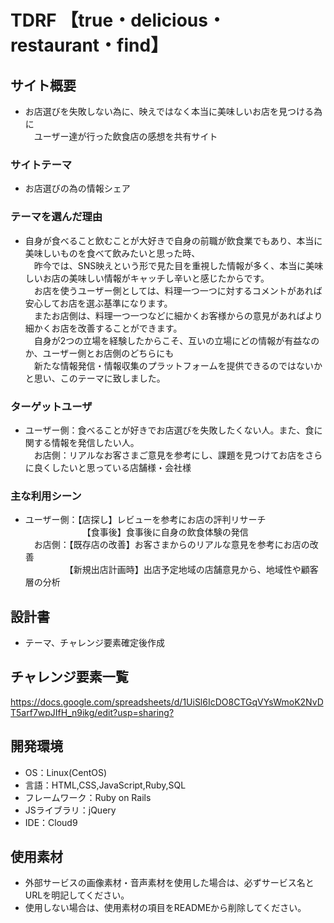 # TDRF 【true・delicious・restaurant・find】

## サイト概要
* お店選びを失敗しない為に、映えではなく本当に美味しいお店を見つける為に<br>
　ユーザー達が行った飲食店の感想を共有サイト

### サイトテーマ
* お店選びの為の情報シェア

### テーマを選んだ理由
* 自身が食べること飲むことが大好きで自身の前職が飲食業でもあり、本当に美味しいものを食べて飲みたいと思った時、<br>
　昨今では、SNS映えという形で見た目を重視した情報が多く、本当に美味しいお店の美味しい情報がキャッチし辛いと感じたからです。<br>
　お店を使うユーザー側としては、料理一つ一つに対するコメントがあれば安心してお店を選ぶ基準になります。<br>
　またお店側は、料理一つ一つなどに細かくお客様からの意見があればより細かくお店を改善することができます。<br>
　自身が2つの立場を経験したからこそ、互いの立場にどの情報が有益なのか、ユーザー側とお店側のどちらにも<br>
　新たな情報発信・情報収集のプラットフォームを提供できるのではないかと思い、このテーマに致しました。

### ターゲットユーザ
* ユーザー側：食べることが好きでお店選びを失敗したくない人。また、食に関する情報を発信したい人。<br>
　お店側：リアルなお客さまご意見を参考にし、課題を見つけてお店をさらに良くしたいと思っている店舗様・会社様<br>

### 主な利用シーン
* ユーザー側：【店探し】レビューを参考にお店の評判リサーチ<br>
　　　　　　　【食事後】食事後に自身の飲食体験の発信<br>
　お店側：【既存店の改善】お客さまからのリアルな意見を参考にお店の改善<br>
　　　　　【新規出店計画時】出店予定地域の店舗意見から、地域性や顧客層の分析

## 設計書
* テーマ、チャレンジ要素確定後作成

## チャレンジ要素一覧
<https://docs.google.com/spreadsheets/d/1UiSl6IcDO8CTGqVYsWmoK2NvDT5arf7wpJIfH_n9ikg/edit?usp=sharing?>

## 開発環境
- OS：Linux(CentOS)
- 言語：HTML,CSS,JavaScript,Ruby,SQL
- フレームワーク：Ruby on Rails
- JSライブラリ：jQuery
- IDE：Cloud9

## 使用素材
- 外部サービスの画像素材・音声素材を使用した場合は、必ずサービス名とURLを明記してください。
- 使用しない場合は、使用素材の項目をREADMEから削除してください。